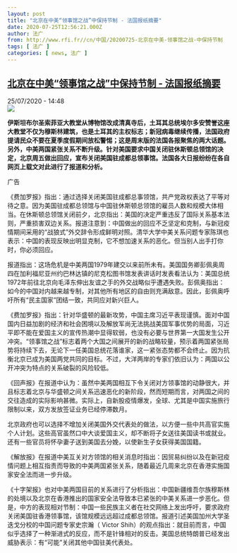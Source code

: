 ```yaml
---
layout: post
title: "北京在中美“领事馆之战”中保持节制 - 法国报纸摘要"
date: 2020-07-25T12:56:21.000Z
author: 法广
from: http://www.rfi.fr//cn/中国/20200725-北京在中美-领事馆之战-中保持节制
tags: [ 法广 ]
categories: [ news, 法广 ]
---
```

<!--1595681781000-->
[北京在中美“领事馆之战”中保持节制 - 法国报纸摘要](http://www.rfi.fr//cn/%E4%B8%AD%E5%9B%BD/20200725-%E5%8C%97%E4%BA%AC%E5%9C%A8%E4%B8%AD%E7%BE%8E-%E9%A2%86%E4%BA%8B%E9%A6%86%E4%B9%8B%E6%88%98-%E4%B8%AD%E4%BF%9D%E6%8C%81%E8%8A%82%E5%88%B6)
------

<div>
<div>25/07/2020 - 14:48</div><img src="https://s.rfi.fr/media/display/bb8ae13a-115f-11ea-b5c4-005056a99247/w:310/p:16x9/fa_guo_bao_zhi_zhai_yao_wb15399-rfi-cn-20100304_cartouche.jpg"><p><strong>伊斯坦布尔圣索菲亚大教堂从博物馆改成清真寺后，土耳其总统埃尔多安赞誉这座大教堂不仅为穆斯林建筑，也是土耳其的主权标志；新冠病毒继续传播，法国政府提请民众不要在夏季度假期间放松警惕；这是周末版的法国各报聚焦的两大话题。 另外，中美两国紧张关系不断升级。针对美国要求中国关闭驻休斯顿总领馆的决定，北京周五做出回应，宣布关闭美国驻成都总领事馆。法国各大日报纷纷在各自网页上载文对此进行了报道和分析。</strong></p><div class="t-content__body u-clearfix"><div class="m-interstitial"><div class="m-interstitial__ad"><divclass="m-block-ad "data-tms-ad-type="box"data-tms-ad-status="idle"data-tms-ad-pos="1"><div class="m-block-ad__label"><span class="m-block-ad__label__text">广告</span></div><div class="m-block-ad__content"></div></div></div></div><p>《费加罗报》指出：通过选择关闭美国驻成都总事领馆，共产党政权表达了平等对待之意。因为美国驻成都总领馆与中国驻休斯顿总领馆的雇员人数和规模大体相当。在休斯顿总领馆关闭前夕，北京指出：美国的决定严重违反了国际关系基本法则，严重损害双边关系。报道注意到：中国做出的回应不乏坚定和克制，与新冠疫情期间采用的“战狼式”外交辞令形成鲜明对照。清华大学中美关系问题专家陈琪也表示：中国的表现反映出明显克制，它不想加速关系的恶化。但当别人出手打你时，你必须回应。</p><p>报道指出：这场危机是中美两国1979年建交以来前所未有。美国国务卿彭佩奥周四在加利福尼亚州约巴林达镇的尼克松图书馆发表讲话时发表看法认为：美国总统1972年前往北京向毛泽东伸出友谊之手的外交战略似乎遭遇失败。彭佩奥指出：如今的中国对内越来越专制，对其他所有地区的自由则充满敌意。因此，彭佩奥呼吁所有“民主国家”团结一致，共同应对新兴巨人。</p><p>《费加罗报》指出：针对华盛顿的最新攻势，中国主席习近平表现谨慎。面对中国国内日益加剧的经济和社会困境以及解放军尚无法挑战美国军事优势的局面，习近平即不能在爱国主义的宣传热潮中显得软弱，也没有必要与世界第一大国发生公开冲突。“领事馆之战”标志着两个大国之间展开的新的战略较量，预示着两国紧张局势将持续下去，无论下一任美国总统花落谁家，这一紧张态势都不会终止。因为抗衡北京已成为美国两党共同的目标。不过，大洋两岸的专家们依旧认为：两国以公开冲突为特点的关系破裂的风险较低。</p><p>《回声报》在报道中认为：虽然中美两国相互下令关闭对方领事馆的动静很大，并且标志着北京与华盛顿之间关系迅速恶化的新阶段，然而短期而言，对两国之间的交往造成的实际影响甚微。实际上，自新股疫情爆发，全球、尤其是中国实施旅行限制以来，双方发放签证业务已经停滞数月。</p><p>北京政府也可以选择不增加关闭美国外交代表处的做法，以方便一些中共高官实施个人计划。这些高官虽然口中大谈爱国主义，却不断将子女送往美国读书或就业。还有一些官员将怀孕妻子送到美国去分娩，以使新生子女获得美国国籍。</p><p>《解放报》在报道中美互关对方领馆的相关消息时指出：因贸易纠纷以及在新冠疫情问题上相互指责而导致的中美两国紧张关系，随着最近几周来北京在香港实施国家安全法而进一步升级。</p><p>《十字架报》也对中美两国目前的关系进行了分析指出：中国新疆维吾尔族穆斯林的处境以及北京在香港推出的国家安全法导致本已紧张的中美关系进一步恶化。但是，中方的表现相对节制：中国一些民族主义者在社交网络上发出呼吁，要求政府关闭美国驻香港领事馆，该馆规模远远超过成都总领馆。报道引述美国加州大学圣迭戈分校的中国问题专家史宗瀚（ Victor Shih）的观点指出：就目前而言，中国似乎选择了一种渐进式的反应，而不是针锋相对的反击。美国总统特朗普已经发出威胁表示：有“可能”关闭其他中国驻美代表处。</p><div class="o-self-promo o-self-promo--nl o-self-promo--hidden" data-selfpromo-newsletter></div><div class="o-self-promo o-self-promo--app o-self-promo--hidden" data-selfpromo-app></div></div>
</div>
